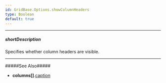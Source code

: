 ```yaml
---
id: GridBase.Options.showColumnHeaders
type: Boolean
default: true
---
```

---
##### shortDescription
Specifies whether column headers are visible.

---
#####See Also#####
- **columns[]**.[caption](/api-reference/_hidden/GridBaseColumn/caption.md '{basewidgetpath}/Configuration/columns/#caption')